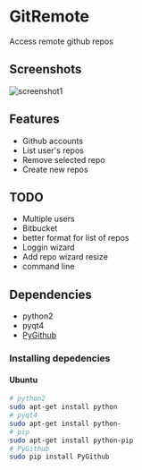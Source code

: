 GitRemote
=========

Access remote github repos

## Screenshots ##

![screenshot1](http://i.imgur.com/hWG0KK8.png)

## Features ##

* Github accounts
* List user's repos
* Remove selected repo
* Create new repos

## TODO ##

* Multiple users
* Bitbucket
* better format for list of repos
* Loggin wizard
* Add repo wizard resize
* command line

## Dependencies ##

* python2
* pyqt4
* [PyGithub](https://github.com/jacquev6/PyGithub)
    
### Installing depedencies ###

#### Ubuntu ####
```sh
# python2
sudo apt-get install python
# pyqt4
sudo apt-get install python-
# pip
sudo apt-get install python-pip
# PyGithub
sudo pip install PyGithub
```
